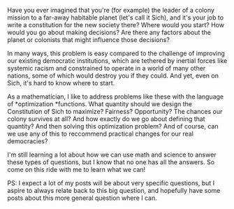 Have you ever imagined that you're (for example) the leader of a colony mission to a far-away habitable planet (let's call it Sich), and it's your job to write a constitution for the new society there? Where would you start? How would you go about making decisions? Are there any factors about the planet or colonists that might influence those decisions?

In many ways, this problem is easy compared to the challenge of improving our existing democratic institutions, which are tethered by inertial forces like systemic racism and constrained to operate in a world of many other nations, some of which would destroy you if they could. And yet, even on Sich, it's hard to know where to start.

As a mathematician, I like to address problems like these with the language of *optimization *functions. What quantity should we design the Constitution of Sich to maximize? Fairness? Opportunity? The chances our colony survives at all? And how exactly do we go about defining that quantity? And then solving this optimization problem? And of course, can we use any of this to reccommend practical changes for our real democracies?

I'm still learning a lot about how we can use math and science to answer these types of questions, but I know that no one has all the answers. So come on this ride with me to learn what we can!

PS: I expect a lot of my posts will be about very specific questions, but I aspire to always relate back to this big question, and hopefully have some posts about this more general question where I can. 
